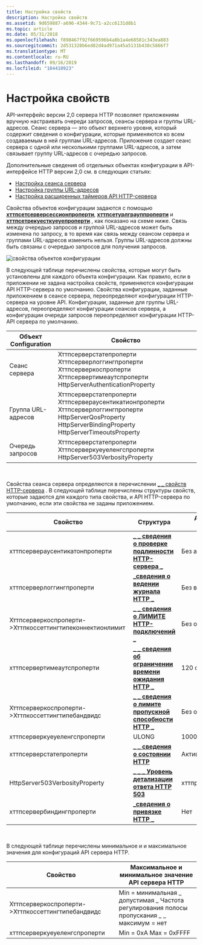 ```yaml
---
title: Настройка свойств
description: Настройка свойств
ms.assetid: 9d659887-a696-4344-9c71-a2cc6131d8b1
ms.topic: article
ms.date: 05/31/2018
ms.openlocfilehash: f898467f92f669596b4a8b1a4e68581c343ea883
ms.sourcegitcommit: 2d531328b6ed82d4ad971a45a5131b430c5866f7
ms.translationtype: MT
ms.contentlocale: ru-RU
ms.lasthandoff: 09/16/2019
ms.locfileid: "104410923"
---
```

# <a name="configuring-properties"></a>Настройка свойств

API-интерфейс версии 2,0 сервера HTTP позволяет приложениям вручную настраивать очереди запросов, сеансы сервера и группы URL-адресов. Сеанс сервера — это объект верхнего уровня, который содержит сведения о конфигурации, которые применяются ко всем создаваемым в ней группам URL-адресов. Приложение создает сеанс сервера с одной или несколькими группами URL-адресов, а затем связывает группу URL-адресов с очередью запросов.

Дополнительные сведения об отдельных объектах конфигурации в API-интерфейсе HTTP версии 2,0 см. в следующих статьях:

-   [Настройка сеанса сервера](configuring-the-server-session.md)
-   [Настройка группы URL-адресов](configuring-the-url-group.md)
-   [Настройка расширенных таймеров API HTTP-сервера](configuring-the-http-server-api-wide-timers.md)

Свойства объектов конфигурации задаются с помощью [**хттпсетсерверсессионпроперти**](/windows/desktop/api/Http/nf-http-httpsetserversessionproperty), [**хттпсетурлграуппроперти**](/windows/desktop/api/Http/nf-http-httpseturlgroupproperty) и [**хттпсетрекуесткуеуепроперти**](/windows/desktop/api/Http/nf-http-httpsetrequestqueueproperty) , как показано на схеме ниже. Связь между очередью запросов и группой URL-адресов может быть изменена по запросу, в то время как связь между сеансом сервера и группами URL-адресов изменить нельзя. Группы URL-адресов должны быть связаны с очередью запросов для получения запросов.

![свойства объектов конфигурации](images/configpropinv2.png)

В следующей таблице перечислены свойства, которые могут быть установлены для каждого объекта конфигурации. Как правило, если в приложении не задана настройка свойств, применяются конфигурации API HTTP-сервера по умолчанию. Свойства конфигурации, заданные приложением в сеансе сервера, переопределяют конфигурации HTTP-сервера на уровне API. Конфигурации, заданные для группы URL-адресов, переопределяют конфигурации сеансов сервера, а конфигурации очереди запросов переопределяют конфигурации HTTP-API сервера по умолчанию.



| Объект Configuration | Свойство                                                                                                                                                      |
|----------------------|---------------------------------------------------------------------------------------------------------------------------------------------------------------|
| Сеанс сервера       | Хттпсерверстатепроперти Хттпсерверлоггингпроперти Хттпсерверкоспроперти Хттпсервертимеаутспроперти HttpServerAuthenticationProperty                           |
| Группа URL-адресов            | Хттпсерверстатепроперти Хттпсервераусентикатионпроперти Хттпсерверлоггингпроперти HttpServerQosProperty HttpServerBindingProperty HttpServerTimeoutsProperty |
| Очередь запросов        | Хттпсерверстатепроперти Хттпсерверкуеуеленгспроперти HttpServer503VerbosityProperty                                                                          |



 

Свойства сеанса сервера определяются в перечислении [ \_ \_ свойств HTTP-сервера](/windows/desktop/api/Http/ne-http-http_server_property) . В следующей таблице перечислены структуры свойств, которые задаются для каждого типа свойства, и API HTTP-сервера по умолчанию, если эти свойства не заданы приложением.



| Свойство                                                    | Структура                                                                     | API сервера HTTP по умолчанию    |
|-------------------------------------------------------------|-------------------------------------------------------------------------------|----------------------------|
| хттпсервераусентикатонпроперти                             | [**\_ \_ сведения о проверке подлинности HTTP-сервера \_**](/windows/desktop/api/Http/ns-http-http_server_authentication_info) | Без аутентификации          |
| хттпсерверлоггингпроперти                                   | [**\_сведения о ведении журнала HTTP \_**](/windows/desktop/api/Http/ns-http-http_logging_info)                              | Без ведения журнала                 |
| Хттпсерверкоспроперти->Хттпкоссеттингтипеконнектионлимит | [**\_ \_ сведения о ЛИМИТЕ HTTP-подключений \_**](/windows/desktop/api/Http/ns-http-http_connection_limit_info)           | Без ограничений                   |
| хттпсервертимеаутспроперти                                  | [**\_ \_ сведения об ограничении времени ожидания HTTP \_**](/windows/desktop/api/Http/ns-http-http_timeout_limit_info)                 | 120 сек.                   |
| Хттпсерверкоспроперти->Хттпкоссеттингтипебандвидс       | [**\_ \_ сведения о лимите пропускной способности HTTP \_**](/windows/desktop/api/Http/ns-http-http_bandwidth_limit_info)             | Без ограничений                   |
| хттпсерверкуеуеленгспроперти                               | ULONG                                                                         | 1000                       |
| хттпсерверстатепроперти                                     | [**\_ \_ сведения о состоянии HTTP**](/windows/desktop/api/Http/ns-http-http_state_info)                                  | Активировано                    |
| HttpServer503VerbosityProperty                              | [**\_ \_ \_ Уровень детализации ответа HTTP 503**](/windows/desktop/api/Http/ne-http-http_503_response_verbosity)         | хттпреспонсевербоситибасик |
| хттпсервербиндингпроперти                                   | [**\_сведения о привязке HTTP \_**](/windows/desktop/api/Http/ns-http-http_binding_info)                              | Нет                       |



 

В следующей таблице перечислены минимальное и и максимальное значения для конфигураций API сервера HTTP.



| Свойство                                              | Максимальное и минимальное значение API сервера HTTP                        |
|-------------------------------------------------------|------------------------------------------------------------|
| Хттпсерверкоспроперти->Хттпкоссеттингтипебандвидс | Min = минимальная \_ допустимая \_ Частота регулирования полосы пропускания \_ \_ максимум = нет |
| хттпсерверкуеуеленгспроперти                         | Min = 0xA Max = 0xFFFF                                     |



 

 

 




